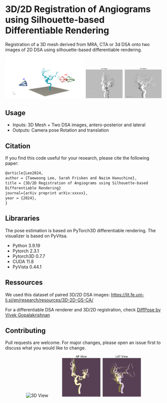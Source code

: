 # 3D/2D Registration of Angiograms using Silhouette-based Differentiable Rendering
Registration of a 3D mesh derived from MRA, CTA or 3d DSA onto two images of 2D DSA using silhouette-based differentiable rendering.

<p align="center">
  <img src="figs/3D_Demo_DSA_Registration_Real_DSA.gif" alt="3D View" width="50%" />
  <img src="figs/registration_dsa_AP.gif" alt="AP" width="24%" />
  <img src="figs/registration_dsa_LAT.gif" alt="LAT" width="24%" />
</p>

## Usage
- Inputs: 3D Mesh + Two DSA images, antero-posterior and lateral
- Outputs: Camera pose Rotation and translation

## Citation
If you find this code useful for your research, please cite the following paper:
```
@article{Lee2024,
author = {Taewoong Lee, Sarah Frisken and Nazim Haouchine},
title = {3D/2D Registration of Angiograms using Silhouette-based Differentiable Rendering}
journal={arXiv preprint arXiv:xxxxx},
year = {2024},
}
```

## Librararies
The pose estimation is based on PyTorch3D differentiable rendering. The visualizer is based on PyVitsa.
- Python 3.9.19
- Pytorch 2.3.1
- Pytorch3D 0.7.7
- CUDA 11.8
- PyVista 0.44.1

## Ressources
We used this dataset of paired 3D/2D DSA images: https://lit.fe.uni-lj.si/en/research/resources/3D-2D-GS-CA/

For a differentiable DSA renderer and 3D/2D registration, check [DiffPose by Vivek Gopalakrishnan](https://github.com/eigenvivek/DiffPose)

## Contributing
Pull requests are welcome. For major changes, please open an issue first to discuss what you would like to change.

<p align="center">
  <img src="figs/3D_Demo_DSA_Registration_synthetic.gif" alt="3D View" width="32%"/>
  &nbsp;&nbsp;&nbsp;&nbsp;&nbsp;&nbsp;&nbsp;&nbsp;&nbsp;
  <img src="figs/registration_synthetic_AP.gif" alt="AP" width="25%" />
  <img src="figs/registration_synthetic_LAT.gif" alt="LAT" width="25%" />
</p>

